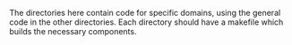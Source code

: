 The directories here contain code for specific domains, using the general code
in the other directories. Each directory should have a makefile which builds
the necessary components.

